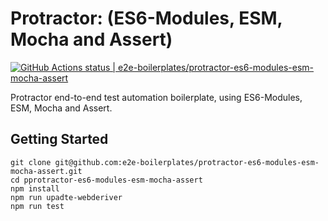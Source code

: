# Protractor: (ES6-Modules, ESM, Mocha and Assert)

[![GitHub Actions status | e2e-boilerplates/protractor-es6-modules-esm-mocha-assert](https://github.com/e2e-boilerplates/protractor-es6-modules-esm-mocha-assert/workflows/protractor-es6-modules-esm-mocha-assert/badge.svg)](https://github.com/e2e-boilerplates/protractor-es6-modules-esm-mocha-assert/actions?workflow=protractor-es6-modules-esm-mocha-assert)

Protractor end-to-end test automation boilerplate, using ES6-Modules, ESM, Mocha and Assert.

## Getting Started

    git clone git@github.com:e2e-boilerplates/protractor-es6-modules-esm-mocha-assert.git
    cd pprotractor-es6-modules-esm-mocha-assert
    npm install
    npm run upadte-webderiver
    npm run test
